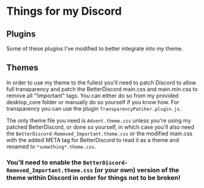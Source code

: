 # Things for my Discord

## Plugins

Some of these plugins I've modified to better integrate into my theme.


## Themes

In order to use my theme to the fullest you'll need to patch Discord to allow full transparency and patch the BetterDiscord main.css and main.min.css to remove all "!important" tags. You can either do so from my provided desktop_core folder or manually do so yourself if you know how. For transparency you can use the plugin `TransparencyPatcher.plugin.js`.

The only theme file you need is `Advent.theme.css` unless you're using my patched BetterDiscord, or done so yourself, in which case you'll also need the `BetterDiscord-Removed_Important.theme.css` or the modified main.css with the added META tag for BetterDiscord to read it as a theme and renamed to `*something*.theme.css`.


### You'll need to enable the `BetterDiscord-Removed_Important.theme.css` (or your own) version of the theme within Discord in order for things not to be broken!
